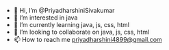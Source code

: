 - 👋 Hi, I’m @PriyadharshiniSivakumar
- 👀 I’m interested in java
- 🌱 I’m currently learning java, js, css, html
- 💞️ I’m looking to collaborate on java, js, css, html
- 📫 How to reach me priyadharshini4899@gmail.com

<!---
PriyadharshiniSivakumar/PriyadharshiniSivakumar is a ✨ special ✨ repository because its `README.md` (this file) appears on your GitHub profile.
You can click the Preview link to take a look at your changes.
--->
